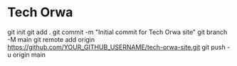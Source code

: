 # Tech Orwa
git init
git add .
git commit -m "Initial commit for Tech Orwa site"
git branch -M main
git remote add origin https://github.com/YOUR_GITHUB_USERNAME/tech-orwa-site.git
git push -u origin main

